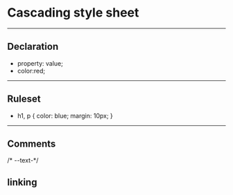 # Cascading style sheet
---
## Declaration
* property: value;
* color:red;
---
## Ruleset
* h1, p {
    color: blue;
    margin: 10px;
}

---
## Comments
/* --text-*/

## linking
<link rel="stylesheet" href="styles.css"/>